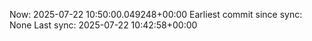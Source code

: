 Now: 2025-07-22 10:50:00.049248+00:00 Earliest commit since sync: None Last sync: 2025-07-22 10:42:58+00:00
